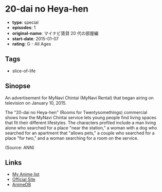 # 20-dai no Heya-hen

-   **type**: special
-   **episodes**: 1
-   **original-name**: マイナビ賃貸 20 代の部屋編
-   **start-date**: 2015-01-07
-   **rating**: G - All Ages

## Tags

-   slice-of-life

## Sinopse

An advertisement for MyNavi Chintai (MyNavi Rental) that began airing on television on January 10, 2015.

The "20-dai no Heya-hen" (Rooms for Twentysomethings) commercial shows how the MyNavi Chintai service lets young people find living spaces that fit their different lifestyles. The characters profiled include a man living alone who searched for a place "near the station," a woman with a dog who searched for an apartment that "allows pets," a couple who searched for a place "for two," and a woman searching for a room on the service.

(Source: ANN)

## Links

-   [My Anime list](https://myanimelist.net/anime/29347/20-dai_no_Heya-hen)
-   [Official Site](http://chintai.mynavi.jp/contents/cp-sumikae/)
-   [AnimeDB](http://anidb.info/perl-bin/animedb.pl?show=anime&aid=11394)
